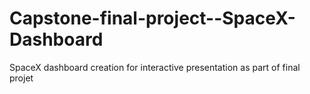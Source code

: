 # Capstone-final-project--SpaceX-Dashboard
SpaceX dashboard creation for interactive presentation as part of final projet
